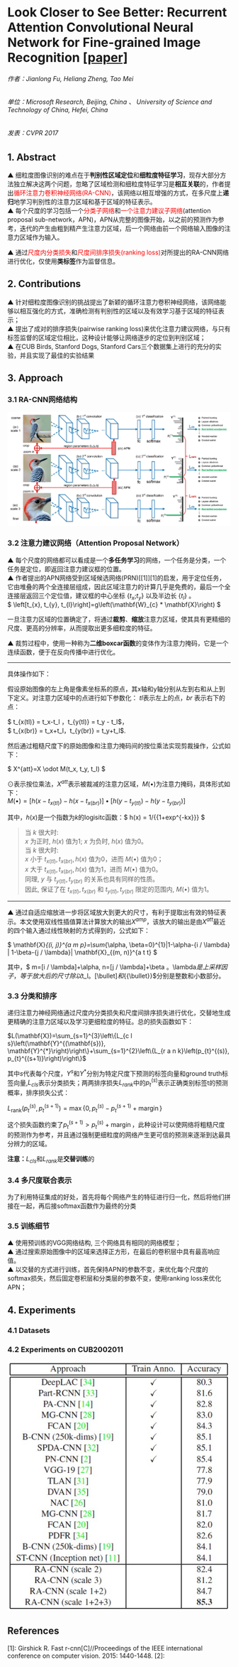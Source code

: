 # Look Closer to See Better: Recurrent Attention Convolutional Neural Network for Fine-grained Image Recognition [[paper]](https://openaccess.thecvf.com/content_cvpr_2017/papers/Fu_Look_Closer_to_CVPR_2017_paper.pdf)
###### 作者：Jianlong Fu, Heliang Zheng, Tao Mei  
###### 单位：Microsoft Research, Beijing, China 、 University of Science and Technology of China, Hefei, China  
###### 发表：CVPR 2017

## 1. Abstract
▲ 细粒度图像识别的难点在于**判别性区域定位**和**细粒度特征学习**，现存大部分方法独立解决这两个问题，忽略了区域检测和细粒度特征学习是**相互关联**的，作者提出<font color='red'>循环注意力卷积神经网络(RA-CNN)</font>，该网络以相互增强的方式，在多尺度上**递归**地学习判别性的注意力区域和基于区域的特征表示。  
▲ 每个尺度的学习包括一个<font color='red'>分类子网络</font>和<font color='red'>一个注意力建议子网络</font>(attention proposal sub-network，APN)，APN从完整的图像开始，以之前的预测作为参考，迭代的产生由粗到精产生注意力区域，后一个网络由前一个网络输入图像的注意力区域作为输入。  

▲ 通过<font color='red'>尺度内分类损失</font>和<font color='red'>尺度间排序损失(ranking loss)</font>对所提出的RA-CNN网络进行优化，仅使用**类标签**作为监督信息。  

## 2. Contributions
▲ 针对细粒度图像识别的挑战提出了新颖的循环注意力卷积神经网络，该网络能够以相互强化的方式，准确检测有判别性的区域以及有效学习基于区域的特征表示；  
▲ 提出了成对的排序损失(pairwise ranking loss)来优化注意力建议网络，与只有标签监督的区域定位相比，这种设计能够让网络逐步的定位到判别区域；  
▲ 在CUB Birds, Stanford Dogs, Stanford Cars三个数据集上进行的充分的实验，并且实现了最佳的实验结果  

## 3. Approach

### 3.1 RA-CNN网络结构

![](./fgia_pic/RA-CNN网络结构.jpg ':size=100%')  

### 3.2 注意力建议网络（Attention Proposal Network）

▲ 每个尺度的网络都可以看成是一个**多任务学习**的网络，一个任务是分类，一个任务是定位，即返回注意力建议框的位置。  
▲ 作者提出的APN网络受到区域候选网络(PRN)[[1]][1]的启发，用于定位任务，它由堆叠的两个全连接层组成，因此区域注意力的计算几乎是免费的，最后一个全连接层返回三个定位值，建议框的中心坐标 {$t_x$;$t_y$} 以及半边长 {$t_l$} 。  
$ \left[t_{x}, t_{y}, t_{l}\right]=g\left(\mathbf{W}_{c} * \mathbf{X}\right) $  

一旦注意力区域的位置确定了，将通过**裁剪**、**缩放**注意力区域，使其具有更精细的尺度、更高的分辨率，从而提取出更多细粒度的特征。  

▲ 裁剪过程中，使用一种称为**二维boxcar函数**的变体作为注意力掩码，它是一个连续函数，便于在反向传播中进行优化。  

---
具体操作如下：  

假设原始图像的左上角是像素坐标系的原点，其x轴和y轴分别从左到右和从上到下定义。对注意力区域中的点进行如下参数化：  $tl$表示左上的点，$br$ 表示右下的点：  

$ t_{x(tl)} = t_x-t_l $，$t_{y(tl)} = t_y - t_l$，  
$ t_{x(br)} = t_x+t_l$，$t_{y(br)} = t_y+t_l$.  

然后通过粗糙尺度下的原始图像和注意力掩码间的按位乘法实现剪裁操作，公式如下：  

$ X^{att}=X \odot M(t_x, t_y, t_l) $  

$\odot$表示按位乘法，$X^{att}$表示被裁减的注意力区域，$M(\bullet)$为注意力掩码，具体形式如下：   
$M(\bullet)=[h(x-t_{x(tl)})-h(x-t_{x(br)})] \bullet [h(y-t_{y(tl)})-h(y-t_{y(br)})]$  

其中，$h(x)$是一个指数为$k$的logisitc函数：$ h(x) = 1/{\{1+exp^{-kx}\}} $  

> 当 $k$ 很大时:  
> $x$ 为正时, $h(x)$ 值为1; $x$ 为负时, $h(x)$ 值为0。  
> 当 $k$ 很大时:  
> $x$ 小于 $t_{x(t l)}, t_{x(b r)}, h(x)$ 值为0，进而 $M(\bullet)$ 值为0；  
> $x$ 大于 $t_{x(t l)}, t_{x(b r)}, h(x)$ 值为1，进而 $M(\bullet)$ 值为0。   
> 同理, $y$ 与 $t_{y(t l)}, t_{y(b r)}$ 的关系也具有同样的性质。  
> 因此, 保证了在 $t_{x(t l)}, t_{x(b r)}$ 和 $t_{y(t l)}, t_{y(b r)}$ 限定的范围内, $M(\bullet)$ 值为1。  

---

▲ 通过自适应缩放进一步将区域放大到更大的尺寸，有利于提取出有效的特征表示。本文使用双线性插值算法计算放大的输出$X^{amp}$，该放大的输出是由$X^{att}$最近的四个输入通过线性映射的方式得到的，公式如下：  

$ \mathbf{X}_{(i, j)}^{a m p}=\sum_{\alpha, \beta=0}^{1}|1-\alpha-\{i / \lambda\} \| 1-\beta-\{j / \lambda\}| \mathbf{X}_{(m, n)}^{a t t} $  

其中，$ m=[i / \lambda]+\alpha, n=[j / \lambda]+\beta $。$\lambda$是上采样因子，等于放大后的尺寸除以$t_l$。$[\bullet]$和${\{\bullet\}}$分别是整数和小数部分。  

### 3.3 分类和排序

递归注意力神经网络通过尺度内分类损失和尺度间排序损失进行优化，交替地生成更精确的注意力区域以及学习更细粒度的特征。总的损失函数如下：  

$L(\mathbf{X})=\sum_{s=1}^{3}\left\{L_{c l s}\left(\mathbf{Y}^{(\mathbf{s})}, \mathbf{Y}^{*}\right)\right\}+\sum_{s=1}^{2}\left\{L_{r a n k}\left(p_{t}^{(s)}, p_{t}^{(s+1)}\right)\right\}$   

其中$s$代表每个尺度，$Y^s$和$Y^*$分别为特定尺度下预测的标签向量和ground truth标签向量,$L_{cls}$表示分类损失；两两排序损失$L_{rank}$中的$p_{t}^{(s)}$表示正确类别标签t的预测概率，排序损失公式：  

$L_{\text {rank}}\left(p_{t}^{(s)}, p_{t}^{(s+1)}\right)=\max \left\{0, p_{t}^{(s)}-p_{t}^{(s+1)}+\operatorname{margin}\right\}$   

这个损失函数约束了$p_{t}^{(s+1)}>p_{t}^{(s)}+\operatorname{margin}$，此种设计可以使网络将粗糙尺度的预测作为参考，并且通过强制更细粒度的网络产生更可信的预测来逐渐到达最具分辨力的区域。   

**注意：**$L_{cls}$和$L_{rank}$是**交替训练**的   

### 3.4 多尺度联合表示 

为了利用特征集成的好处，首先将每个网络产生的特征进行归一化，然后将他们拼接在一起，再后接softmax函数作为最终的分类  

### 3.5 训练细节
▲ 使用预训练的VGG网络结构, 三个网络具有相同的网络模型；  
▲  通过搜索原始图像中的区域来选择正方形，在最后的卷积层中具有最高响应值。  
▲  以交替的方式进行训练，首先保持APN的参数不变，来优化每个尺度的softmax损失，然后固定卷积层和分类层的参数不变，使用ranking loss来优化APN；  


## 4. Experiments

### 4.1 Datasets
### 4.2 Experiments on CUB2002011

![](./fgia_pic/RA-CNN-CUB-2011实验结果.jpg ':size=75%')  


## References

[1]:  Girshick R. Fast r-cnn[C]//Proceedings of the IEEE international conference on computer vision. 2015: 1440-1448.
[2]: 







